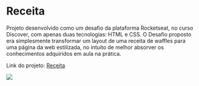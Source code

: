 # Receita
Projeto desenvolvido como um desafio da plataforma Rocketseat, no curso Discover, com apenas duas tecnologias: HTML e CSS. O Desafio proposto era simplesmente transformar um layout de uma receita de waffles para uma página da web estilizada, no intuito de melhor absorver os conhecimentos adquiridos em aula na prática.

Link do projeto:  <a href="https://lealdevhub.github.io/Receita/" target="_blank">Receita</a>

<img align="center" src="https://cdn.discordapp.com/attachments/842816577501659146/1194729450236030996/Captura_de_tela_2024-01-10_164734.png"/>

<!--- 👋 Hi, I’m @FPLealhub
- 👀 I’m interested in enter the field of information technology
- 🌱 I'm currently learning programming at rocketseat  
- 💞️ I’m looking to collaborate on backend development
- 📫 How to reach me: @f.p.leal on instagram

<br></br> -->

<!---
FPLealhub/FPLealhub is a ✨ special ✨ repository because its `README.md` (this file) appears on your GitHub profile.
You can click the Preview link to take a look at your changes.
--->
